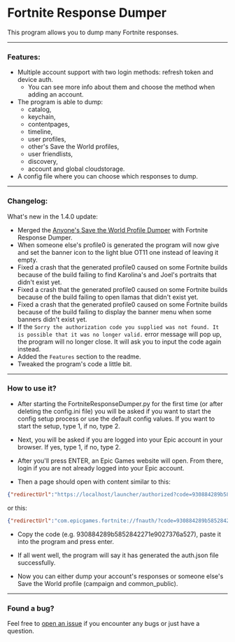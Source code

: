 # Fortnite Response Dumper

This program allows you to dump many Fortnite responses.

---
### Features:
- Multiple account support with two login methods: refresh token and device auth.
  - You can see more info about them and choose the method when adding an account.
- The program is able to dump:
  - catalog,
  - keychain,
  - contentpages,
  - timeline,
  - user profiles,
  - other's Save the World profiles,
  - user friendlists,
  - discovery,
  - account and global cloudstorage.
- A config file where you can choose which responses to dump.
---
### Changelog:
What's new in the 1.4.0 update:
- Merged the [Anyone's Save the World Profile Dumper](https://github.com/PRO100KatYT/AnyonesSTWProfileDumper) with Fortnite Response Dumper.
- When someone else's profile0 is generated the program will now give and set the banner icon to the light blue OT11 one instead of leaving it empty.
- Fixed a crash that the generated profile0 caused on some Fortnite builds because of the build failing to find Karolina's and Joel's portraits that didn't exist yet.
- Fixed a crash that the generated profile0 caused on some Fortnite builds because of the build failing to open llamas that didn't exist yet.
- Fixed a crash that the generated profile0 caused on some Fortnite builds because of the build failing to display the banner menu when some banners didn't exist yet.
- If the ```Sorry the authorization code you supplied was not found. It is possible that it was no longer valid.``` error message will pop up, the program will no longer close. It will ask you to input the code again instead.
- Added the ```Features``` section to the readme.
- Tweaked the program's code a little bit.
---

### How to use it?

- After starting the FortniteResponseDumper.py for the first time (or after deleting the config.ini file) you will be asked if you want to start the config setup process or use the default config values. If you want to start the setup, type 1, if no, type 2.

- Next, you will be asked if you are logged into your Epic account in your browser. If yes, type 1, if no, type 2.

- After you'll press ENTER, an Epic Games website will open. From there, login if you are not already logged into your Epic account.

- Then a page should open with content similar to this:

```json
{"redirectUrl":"https://localhost/launcher/authorized?code=930884289b5852842271e9027376a527","authorizationCode":"930884289b5852842271e9027376a527","sid":null}
```
or this:
```json
{"redirectUrl":"com.epicgames.fortnite://fnauth/?code=930884289b5852842271e9027376a527","authorizationCode":"930884289b5852842271e9027376a527","sid":null}
```

- Copy the code (e.g. 930884289b5852842271e9027376a527), paste it into the program and press enter.

- If all went well, the program will say it has generated the auth.json file successfully.

- Now you can either dump your account's responses or someone else's Save the World profile (campaign and common_public).
---

### Found a bug?
Feel free to [open an issue](https://github.com/PRO100KatYT/FortniteResponseDumper/issues/new "Click here if you want to open an issue.") if you encounter any bugs or just have a question.